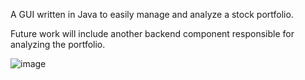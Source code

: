 A GUI written in Java to easily manage and analyze a stock portfolio. 

Future work will include another backend component responsible for analyzing the portfolio. 

![image](https://github.com/user-attachments/assets/afb6739c-a579-41d4-a460-c0e1c02588d6)


